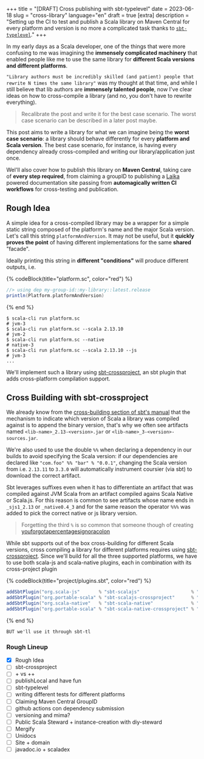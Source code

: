+++
title = "[DRAFT] Cross publishing with sbt-typelevel"
date = 2023-06-18
slug = "cross-library"
language="en"
draft = true
[extra]
description = "Setting up the CI to test and publish a Scala library on Maven Central for every platform and version is no more a complicated task thanks to [`sbt-typelevel`](https://typelevel.org/sbt-typelevel)."
+++

In my early days as a Scala developer, one of the things that were more confusing to me was imagining the **immensely complicated machinery** that enabled people like me to use the same library for **different Scala versions and different platforms**.

`"Library authors must be incredibly skilled (and patient) people that rewrite N times the same library"` was my thought at that time, and while I still believe that lib authors are **immensely talented people**, now I've clear ideas on how to cross-compile a library (and no, you don't have to rewrite everything).

> Recalibrate the post and write it for the best case scenario. The worst case scenario can be described in a later post maybe.

This post aims to write a library for what we can imagine being the **worst case scenario**: a library should behave differently for every **platform and Scala version**. The best case scenario, for instance, is having every dependency already cross-compiled and writing our library/application just once.

Wel'll also cover how to publish this library on **Maven Central**, taking care of **every step required**, from claiming a groupID to publishing a [Laika] powered documentation site passing from **automagically written CI workflows** for cross-testing and publication.

## Rough Idea
A simple idea for a cross-compiled library may be a wrapper for a simple static string composed of the platform's name and the major Scala version. Let's call this string `platformAndVersion`. It may not be useful, but it **quickly proves the point** of having different implementations for the same **shared** "facade".

Ideally printing this string in **different "conditions"** will produce different outputs, i.e.

{% codeBlock(title="platform.sc", color="red") %}
```scala
//> using dep my-group-id::my-library::latest.release
println(Platform.platformAndVersion)
```
{% end %}

```cli
$ scala-cli run platform.sc
# jvm-3
$ scala-cli run platform.sc --scala 2.13.10
# jvm-2
$ scala-cli run platform.sc --native
# native-3
$ scala-cli run platform.sc --scala 2.13.10 --js
# jvm-3
...
```

We'll implement such a library using [sbt-crossproject], an sbt plugin that adds cross-platform compilation support.

## Cross Building with sbt-crossproject

We already know from the [cross-building section of sbt's manual] that the mechanism to indicate which version of Scala a library was compiled against is to append the binary version, that's why we often see artifacts named `<lib-name>_2.13-<version>.jar` or `<lib-name>_3-<version>-sources.jar`.

We're also used to use the double `%%` when declaring a dependency in our builds to avoid specifying the Scala version: if our dependencies are declared like `"com.foo" %% "bar" % "0.0.1"`, changing the Scala version from i.e. `2.13.11` to `3.3.0` will automatically instrument coursier (via sbt) to download the correct artifact.

Sbt leverages suffixes even when it has to differentiate an artifact that was compiled against JVM Scala from an artifact compiled agains Scala Native or Scala.js. For this reason is common to see artifacts whose name ends in `_sjs1_2.13` or `_native0.4_3` and for the same reason the operator `%%%` was added to pick the correct native or js library version.

> Forgetting the third `%` is so common that someone though of creating [youforgotapercentagesignoracolon]

While sbt supports out of the box cross-building for different Scala versions, cross compiling a library for different platforms requires using [sbt-crossproject]. Since we'll build for all the three supported platforms, we have to use both scala-js and scala-native plugins, each in combination with its cross-project plugin

{% codeBlock(title="project/plugins.sbt", color="red") %}
```scala
addSbtPlugin("org.scala-js"       % "sbt-scalajs"                   % "1.13.1")
addSbtPlugin("org.portable-scala" % "sbt-scalajs-crossproject"      % "1.2.0")
addSbtPlugin("org.scala-native"   % "sbt-scala-native"              % "0.4.14")
addSbtPlugin("org.portable-scala" % "sbt-scala-native-crossproject" % "1.2.0")
```
{% end %}

`BUT we'll use it through sbt-tl`

### Rough Lineup

- [x] Rough Idea
- [ ] sbt-crossproject
- [ ] \+ vs ++
- [ ] publishLocal and have fun
- [ ] sbt-typelevel
- [ ] writing different tests for different platforms
- [ ] Claiming Maven Central GroupID
- [ ] github actions con dependency submission
- [ ] versioning and mima?
- [ ] Public Scala Steward + instance-creation with diy-steward
- [ ] Mergify
- [ ] Unidocs
- [ ] Site + domain 
- [ ] javadoc.io + scaladex

[Laika]: https://github.com/typelevel/Laika
[Sonartype]: https://central.sonatype.com/
[sbt-typelevel]: https://typelevel.org/sbt-typelevel
[diy-steward]: https://github.com/armanbilge/diy-steward
[sbt-crossproject]: https://github.com/portable-scala/sbt-crossproject
[cross-building section of sbt's manual]: https://www.scala-sbt.org/1.x/docs/Cross-Build.html
[youforgotapercentagesignoracolon]: (https://youforgotapercentagesignoracolon.com/)
